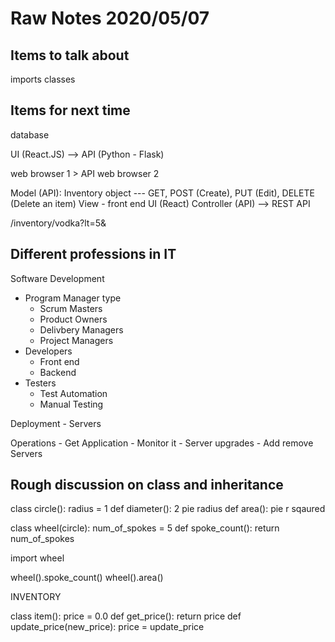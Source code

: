 # Raw Notes 2020/05/07

## Items to talk about
imports 
classes

## Items for next time
database


UI (React.JS) --> API (Python - Flask) 

web browser 1  > API
web browser 2

Model (API): Inventory object --- GET, POST (Create), PUT (Edit), DELETE (Delete an item)
View - front end UI (React)
Controller (API) --> REST API 

/inventory/vodka?lt=5&


## Different professions in IT

Software Development
- Program Manager type
    - Scrum Masters
    - Product Owners
    - Delivbery Managers
    - Project Managers
- Developers
    - Front end
    - Backend
- Testers
    - Test Automation
    - Manual Testing

Deployment
    - Servers

Operations
    - Get Application
    - Monitor it
    - Server upgrades
    - Add remove Servers

## Rough discussion on class and inheritance

class circle():
    radius = 1
    def diameter():
        2 pie radius
    def area():
        pie r sqaured

class wheel(circle):
    num_of_spokes = 5
    def spoke_count():
        return num_of_spokes

import wheel

wheel().spoke_count()
wheel().area()

INVENTORY

class item():
    price = 0.0
    def get_price():
        return price
    def update_price(new_price):
        price = update_price

